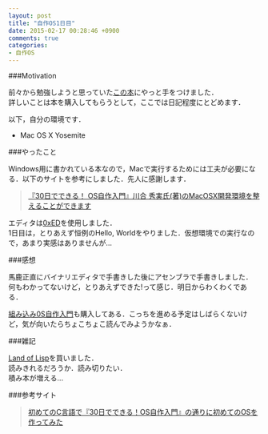 ```yaml
---
layout: post
title: "自作OS1日目"
date: 2015-02-17 00:28:46 +0900
comments: true
categories: 
- 自作OS
---
```


###Motivation

前々から勉強しようと思っていた[この本]()にやっと手をつけました．  
詳しいことは本を購入してもらうとして，ここでは日記程度にとどめます．  

<!-- more -->

以下，自分の環境です．

* Mac OS X Yosemite

###やったこと

Windows用に書かれている本なので，Macで実行するためには工夫が必要になる．以下のサイトを参考にしました．先人に感謝します．

>[『30日でできる！ OS自作入門』川合 秀実氏(著)のMacOSX開発環境を整えることができます](https://github.com/sandai/30nichideosjisaku)

エディタは[0xED](http://www.suavetech.com/0xed/)を使用しました．  
1日目は，とりあえず恒例のHello, Worldをやりました．仮想環境での実行なので，あまり実感はありませんが...

###感想

馬鹿正直にバイナリエディタで手書きした後にアセンブラで手書きしました．  
何もわかってないけど，とりあえずできた!って感じ．明日からわくわくである．  
  
[組み込み0S自作入門](http://www.amazon.co.jp/12ステップで作る組込みOS自作入門-坂井-弘亮/dp/4877832394/ref=sr_1_2?ie=UTF8&qid=1424273418&sr=8-2&keywords=OS自作入門)も購入してある．こっちを進める予定はしばらくないけど，気が向いたらちょこちょこ読んでみようかなぁ．

###雑記

[Land of Lisp](http://www.amazon.co.jp/Land-Lisp-M-D-Conrad-Barski/dp/4873115876/ref=sr_1_1?ie=UTF8&qid=1424274333&sr=8-1&keywords=land+on+lisp)を買いました．  
読みきれるだろうか．読み切りたい．  
積み本が増える...

###参考サイト
>[初めてのC言語で『30日でできる！OS自作入門』の通りに初めてのOSを作ってみた](http://d.hatena.ne.jp/sandai/20120728/p2)  